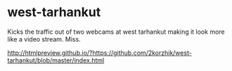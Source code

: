 # west-tarhankut
Kicks the traffic out of two webcams at west tarhankut making it look more like a video stream. Miss.

http://htmlpreview.github.io/?https://github.com/2korzhik/west-tarhankut/blob/master/index.html
